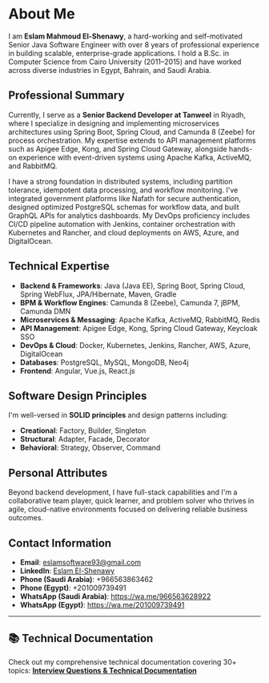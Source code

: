 # About Me

I am **Eslam Mahmoud El-Shenawy**, a hard-working and self-motivated Senior Java Software Engineer with over 8 years of professional experience in building scalable, enterprise-grade applications. I hold a B.Sc. in Computer Science from Cairo University (2011–2015) and have worked across diverse industries in Egypt, Bahrain, and Saudi Arabia.

## Professional Summary

Currently, I serve as a **Senior Backend Developer at Tanweel** in Riyadh, where I specialize in designing and implementing microservices architectures using Spring Boot, Spring Cloud, and Camunda 8 (Zeebe) for process orchestration. My expertise extends to API management platforms such as Apigee Edge, Kong, and Spring Cloud Gateway, alongside hands-on experience with event-driven systems using Apache Kafka, ActiveMQ, and RabbitMQ.

I have a strong foundation in distributed systems, including partition tolerance, idempotent data processing, and workflow monitoring. I've integrated government platforms like Nafath for secure authentication, designed optimized PostgreSQL schemas for workflow data, and built GraphQL APIs for analytics dashboards. My DevOps proficiency includes CI/CD pipeline automation with Jenkins, container orchestration with Kubernetes and Rancher, and cloud deployments on AWS, Azure, and DigitalOcean.

## Technical Expertise

- **Backend & Frameworks**: Java (Java EE), Spring Boot, Spring Cloud, Spring WebFlux, JPA/Hibernate, Maven, Gradle
- **BPM & Workflow Engines**: Camunda 8 (Zeebe), Camunda 7, jBPM, Camunda DMN
- **Microservices & Messaging**: Apache Kafka, ActiveMQ, RabbitMQ, Redis
- **API Management**: Apigee Edge, Kong, Spring Cloud Gateway, Keycloak SSO
- **DevOps & Cloud**: Docker, Kubernetes, Jenkins, Rancher, AWS, Azure, DigitalOcean
- **Databases**: PostgreSQL, MySQL, MongoDB, Neo4j
- **Frontend**: Angular, Vue.js, React.js

## Software Design Principles

I'm well-versed in **SOLID principles** and design patterns including:
- **Creational**: Factory, Builder, Singleton
- **Structural**: Adapter, Facade, Decorator
- **Behavioral**: Strategy, Observer, Command

## Personal Attributes

Beyond backend development, I have full-stack capabilities and I'm a collaborative team player, quick learner, and problem solver who thrives in agile, cloud-native environments focused on delivering reliable business outcomes.

## Contact Information

- **Email**: eslamsoftware93@gmail.com
- **LinkedIn**: [Eslam El-Shenawy](https://www.linkedin.com/in/eslam-elshenawy-bab873123/)
- **Phone (Saudi Arabia)**: +966563863462
- **Phone (Egypt)**: +201009739491
- **WhatsApp (Saudi Arabia)**: https://wa.me/966563628922
- **WhatsApp (Egypt)**: https://wa.me/201009739491

---

## 📚 Technical Documentation

Check out my comprehensive technical documentation covering 30+ topics:
**[Interview Questions & Technical Documentation](../README.md)**
